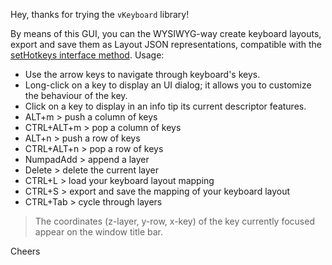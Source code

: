 Hey, thanks for trying the ``vKeyboard`` library!

By means of this GUI, you can the WYSIWYG-way create keyboard layouts, export and save them as Layout JSON representations, compatible with the [setHotkeys interface method](https://github.com/A-AhkUser/vKeyboard#setlayout).
Usage:
- Use the arrow keys to navigate through keyboard's keys.
- Long-click on a key to display an UI dialog; it allows you to customize the behaviour of the key.
- Click on a key to display in an info tip its current descriptor features.
- ALT+m > push a column of keys
- CTRL+ALT+m > pop a column of keys
- ALT+n > push a row of keys
- CTRL+ALT+n >  pop a row of keys
- NumpadAdd > append a layer
- Delete > delete the current layer
- CTRL+L > load your keyboard layout mapping
- CTRL+S > export and save the mapping of your keyboard layout
- CTRL+Tab > cycle through layers

> The coordinates (z-layer, y-row, x-key) of the key currently focused appear on the window title bar.

Cheers